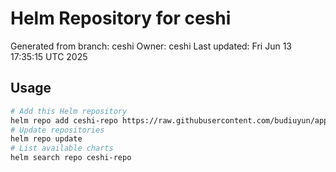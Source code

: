 # Helm Repository for ceshi
Generated from branch: ceshi
Owner: ceshi
Last updated: Fri Jun 13 17:35:15 UTC 2025

## Usage
```bash
# Add this Helm repository
helm repo add ceshi-repo https://raw.githubusercontent.com/budiuyun/appStore/helm-ceshi/
# Update repositories
helm repo update
# List available charts
helm search repo ceshi-repo
```
